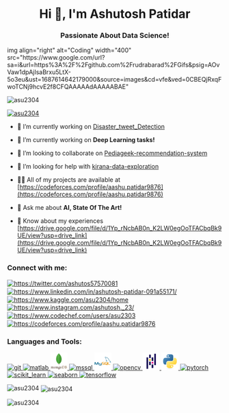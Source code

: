 <h1 align="center">Hi 👋, I'm Ashutosh Patidar</h1>
<h3 align="center">Passionate About Data Science!</h3>
img align="right" alt="Coding" width="400" src="https://www.google.com/url?sa=i&url=https%3A%2F%2Fgithub.com%2Frudrabarad%2FGifs&psig=AOvVaw1dpAjIsaBrxu5LtX-5o3eu&ust=1687614642179000&source=images&cd=vfe&ved=0CBEQjRxqFwoTCNj9hcvE2f8CFQAAAAAdAAAAABAE"


<p align="left"> <img src="https://komarev.com/ghpvc/?username=asu2304&label=Profile%20views&color=0e75b6&style=flat" alt="asu2304" /> </p>

<p align="left"> <a href="https://github.com/ryo-ma/github-profile-trophy"><img src="https://github-profile-trophy.vercel.app/?username=asu2304" alt="asu2304" /></a> </p>

- 🔭 I’m currently working on [Disaster_tweet_Detection](https://github.com/asu2304/Disaster_tweet_Detection)

- 🌱 I’m currently working on **Deep Learning tasks!**

- 👯 I’m looking to collaborate on [Pediageek-recommendation-system](https://github.com/asu2304/Pediageek-recommendation-system)

- 🤝 I’m looking for help with [kirana-data-exploration](https://github.com/asu2304/kirana-data-exploration)

- 👨‍💻 All of my projects are available at [https://codeforces.com/profile/aashu.patidar9876](https://codeforces.com/profile/aashu.patidar9876)

- 💬 Ask me about **AI, State Of The Art!**

- 📄 Know about my experiences [https://drive.google.com/file/d/1Yp_rNcbAB0n_K2LW0egOoTFACbqBk9UE/view?usp=drive_link](https://drive.google.com/file/d/1Yp_rNcbAB0n_K2LW0egOoTFACbqBk9UE/view?usp=drive_link)

<h3 align="left">Connect with me:</h3>
<p align="left">
<a href="https://twitter.com/https://twitter.com/ashutos57570081" target="blank"><img align="center" src="https://raw.githubusercontent.com/rahuldkjain/github-profile-readme-generator/master/src/images/icons/Social/twitter.svg" alt="https://twitter.com/ashutos57570081" height="30" width="40" /></a>
<a href="https://linkedin.com/in/https://www.linkedin.com/in/ashutosh-patidar-091a55171/" target="blank"><img align="center" src="https://raw.githubusercontent.com/rahuldkjain/github-profile-readme-generator/master/src/images/icons/Social/linked-in-alt.svg" alt="https://www.linkedin.com/in/ashutosh-patidar-091a55171/" height="30" width="40" /></a>
<a href="https://kaggle.com/https://www.kaggle.com/asu2304/home" target="blank"><img align="center" src="https://raw.githubusercontent.com/rahuldkjain/github-profile-readme-generator/master/src/images/icons/Social/kaggle.svg" alt="https://www.kaggle.com/asu2304/home" height="30" width="40" /></a>
<a href="https://instagram.com/https://www.instagram.com/ashutosh._23/" target="blank"><img align="center" src="https://raw.githubusercontent.com/rahuldkjain/github-profile-readme-generator/master/src/images/icons/Social/instagram.svg" alt="https://www.instagram.com/ashutosh._23/" height="30" width="40" /></a>
<a href="https://www.codechef.com/users/https://www.codechef.com/users/asu2303" target="blank"><img align="center" src="https://cdn.jsdelivr.net/npm/simple-icons@3.1.0/icons/codechef.svg" alt="https://www.codechef.com/users/asu2303" height="30" width="40" /></a>
<a href="https://codeforces.com/profile/https://codeforces.com/profile/aashu.patidar9876" target="blank"><img align="center" src="https://raw.githubusercontent.com/rahuldkjain/github-profile-readme-generator/master/src/images/icons/Social/codeforces.svg" alt="https://codeforces.com/profile/aashu.patidar9876" height="30" width="40" /></a>
</p>

<h3 align="left">Languages and Tools:</h3>
<p align="left"> <a href="https://git-scm.com/" target="_blank" rel="noreferrer"> <img src="https://www.vectorlogo.zone/logos/git-scm/git-scm-icon.svg" alt="git" width="40" height="40"/> </a> <a href="https://www.mathworks.com/" target="_blank" rel="noreferrer"> <img src="https://upload.wikimedia.org/wikipedia/commons/2/21/Matlab_Logo.png" alt="matlab" width="40" height="40"/> </a> <a href="https://www.mongodb.com/" target="_blank" rel="noreferrer"> <img src="https://raw.githubusercontent.com/devicons/devicon/master/icons/mongodb/mongodb-original-wordmark.svg" alt="mongodb" width="40" height="40"/> </a> <a href="https://www.microsoft.com/en-us/sql-server" target="_blank" rel="noreferrer"> <img src="https://www.svgrepo.com/show/303229/microsoft-sql-server-logo.svg" alt="mssql" width="40" height="40"/> </a> <a href="https://www.mysql.com/" target="_blank" rel="noreferrer"> <img src="https://raw.githubusercontent.com/devicons/devicon/master/icons/mysql/mysql-original-wordmark.svg" alt="mysql" width="40" height="40"/> </a> <a href="https://opencv.org/" target="_blank" rel="noreferrer"> <img src="https://www.vectorlogo.zone/logos/opencv/opencv-icon.svg" alt="opencv" width="40" height="40"/> </a> <a href="https://pandas.pydata.org/" target="_blank" rel="noreferrer"> <img src="https://raw.githubusercontent.com/devicons/devicon/2ae2a900d2f041da66e950e4d48052658d850630/icons/pandas/pandas-original.svg" alt="pandas" width="40" height="40"/> </a> <a href="https://www.python.org" target="_blank" rel="noreferrer"> <img src="https://raw.githubusercontent.com/devicons/devicon/master/icons/python/python-original.svg" alt="python" width="40" height="40"/> </a> <a href="https://pytorch.org/" target="_blank" rel="noreferrer"> <img src="https://www.vectorlogo.zone/logos/pytorch/pytorch-icon.svg" alt="pytorch" width="40" height="40"/> </a> <a href="https://scikit-learn.org/" target="_blank" rel="noreferrer"> <img src="https://upload.wikimedia.org/wikipedia/commons/0/05/Scikit_learn_logo_small.svg" alt="scikit_learn" width="40" height="40"/> </a> <a href="https://seaborn.pydata.org/" target="_blank" rel="noreferrer"> <img src="https://seaborn.pydata.org/_images/logo-mark-lightbg.svg" alt="seaborn" width="40" height="40"/> </a> <a href="https://www.tensorflow.org" target="_blank" rel="noreferrer"> <img src="https://www.vectorlogo.zone/logos/tensorflow/tensorflow-icon.svg" alt="tensorflow" width="40" height="40"/> </a> </p>

<p><img align="left" src="https://github-readme-stats.vercel.app/api/top-langs?username=asu2304&show_icons=true&locale=en&layout=compact" alt="asu2304" /></p>

<p>&nbsp;<img align="center" src="https://github-readme-stats.vercel.app/api?username=asu2304&show_icons=true&locale=en" alt="asu2304" /></p>

<p><img align="center" src="https://github-readme-streak-stats.herokuapp.com/?user=asu2304&" alt="asu2304" /></p>
